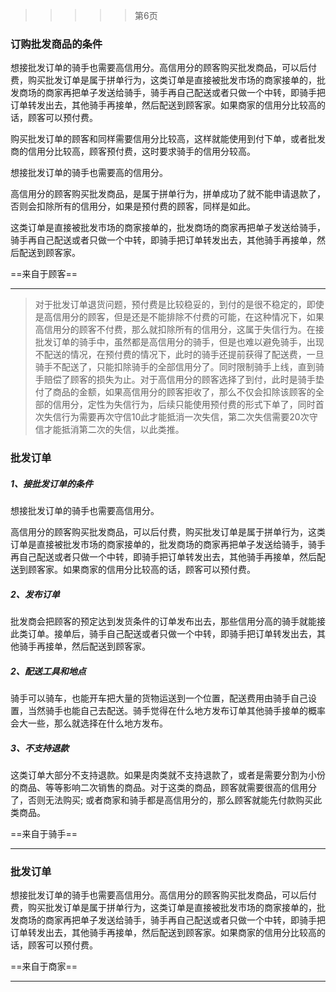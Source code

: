> > > > >    第6页

### 订购批发商品的条件

想接批发订单的骑手也需要高信用分。高信用分的顾客购买批发商品，可以后付费，购买批发订单是属于拼单行为，这类订单是直接被批发市场的商家接单的，批发商场的商家再把单子发送给骑手，骑手再自己配送或者只做一个中转，即骑手把订单转发出去，其他骑手再接单，然后配送到顾客家。如果商家的信用分比较高的话，顾客可以预付费。

购买批发订单的顾客和同样需要信用分比较高，这样就能使用到付下单，或者批发商的信用分比较高，顾客预付费，这时要求骑手的信用分较高。

想接批发订单的骑手也需要高的信用分。

高信用分的顾客购买批发商品，是属于拼单行为，拼单成功了就不能申请退款了，否则会扣除所有的信用分，如果是预付费的顾客，同样是如此。

这类订单是直接被批发市场的商家接单的，批发商场的商家再把单子发送给骑手，骑手再自己配送或者只做一个中转，即骑手把订单转发出去，其他骑手再接单，然后配送到顾客家。

==来自于顾客==

----

> 对于批发订单退货问题，预付费是比较稳妥的，到付的是很不稳定的，即使是高信用分的顾客，但是还是不能排除不付费的可能，在这种情况下，如果高信用分的顾客不付费，那么就扣除所有的信用分，这属于失信行为。在接批发订单的骑手中，虽然都是高信用分的骑手，但是也难以避免骑手，出现不配送的情况，在预付费的情况下，此时的骑手还提前获得了配送费，一旦骑手不配送了，只能扣除骑手的全部信用分了。同时限制骑手上线，直到骑手赔偿了顾客的损失为止。对于高信用分的顾客选择了到付，此时是骑手垫付了商品的金额，如果高信用分的顾客拒收了，那么不仅会扣除该顾客的全部的信用分，定性为失信行为，后续只能使用预付费的形式下单了，同时首次失信行为需要再次守信10此才能抵消一次失信，第二次失信需要20次守信才能抵消第二次的失信，以此类推。







### 批发订单

##### 1、接批发订单的条件

想接批发订单的骑手也需要高信用分。

高信用分的顾客购买批发商品，可以后付费，购买批发订单是属于拼单行为，这类订单是直接被批发市场的商家接单的，批发商场的商家再把单子发送给骑手，骑手再自己配送或者只做一个中转，即骑手把订单转发出去，其他骑手再接单，然后配送到顾客家。如果商家的信用分比较高的话，顾客可以预付费。

##### 2、发布订单

批发商会把顾客的预定达到发货条件的订单发布出去，那些信用分高的骑手就能接此类订单。接单后，骑手自己配送或者只做一个中转，即骑手把订单转发出去，其他骑手再接单，然后配送到顾客家。

##### 2、配送工具和地点

骑手可以骑车，也能开车把大量的货物运送到一个位置，配送费用由骑手自己设置，当然骑手也能自己去配送。骑手觉得在什么地方发布订单其他骑手接单的概率会大一些，那么就选择在什么地方发布。

##### 3、不支持退款

这类订单大部分不支持退款。如果是肉类就不支持退款了，或者是需要分割为小份的商品、等等影响二次销售的商品。对于这类的商品，顾客就需要很高的信用分了，否则无法购买; 或者商家和骑手都是高信用分的，那么顾客就能先付款购买此类商品。

==来自于骑手==

----











### 批发订单

想接批发订单的骑手也需要高信用分。高信用分的顾客购买批发商品，可以后付费，购买批发订单是属于拼单行为，这类订单是直接被批发市场的商家接单的，批发商场的商家再把单子发送给骑手，骑手再自己配送或者只做一个中转，即骑手把订单转发出去，其他骑手再接单，然后配送到顾客家。如果商家的信用分比较高的话，顾客可以预付费。

==来自于商家==

----





